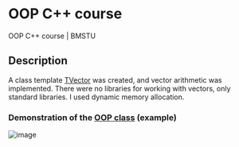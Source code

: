 # OOP C++ course
OOP C++ course | BMSTU

## Description
A class template [TVector](https://github.com/v-mk-s/OOP-C_plus_plus-course/blob/master/source/%D0%9C%D0%BE%D0%B4%D1%83%D0%BB%D1%8C%203-4/10/1/CVector.h) was created, and vector arithmetic was implemented.
There were no libraries for working with vectors, only standard libraries.
I used dynamic memory allocation.

### Demonstration of the [OOP class](https://github.com/v-mk-s/OOP-C_plus_plus-course/tree/master/source/%D0%9C%D0%BE%D0%B4%D1%83%D0%BB%D1%8C%203-4/10) (example)
![image](https://user-images.githubusercontent.com/32800793/155980478-1ecbeaa8-780a-4c19-af5c-15ab65bfbc98.png)
